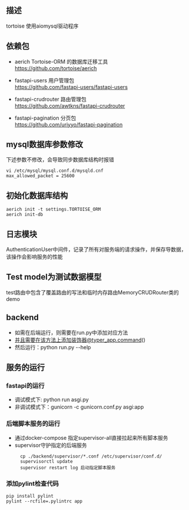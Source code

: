 ## 描述

tortoise 使用aiomysql驱动程序

## 依赖包

* aerich Tortoise-ORM 的数据库迁移工具  
  https://github.com/tortoise/aerich

* fastapi-users 用户管理包   
  https://github.com/fastapi-users/fastapi-users

* fastapi-crudrouter 路由管理包   
  https://github.com/awtkns/fastapi-crudrouter

* fastapi-pagination 分页包   
  https://github.com/uriyyo/fastapi-pagination

## mysql数据库参数修改

下述参数不修改，会导致同步数据库结构时报错

```shell
vi /etc/mysql/mysql.conf.d/mysqld.cnf
max_allowed_packet = 25600
```

## 初始化数据库结构

```shell
aerich init -t settings.TORTOISE_ORM
aerich init-db
```

## 日志模块

AuthenticationUser中间件，记录了所有对服务端的请求操作，并保存导数据，该操作会影响服务的性能

## Test model为测试数据模型

test路由中包含了覆盖路由的写法和临时内存路由MemoryCRUDRouter类的demo

## backend

* 如需在后端运行，则需要在run.py中添加对应方法
* 并且需要在该方法上添加装饰器@typer_app.command()
* 然后运行：python run.py --help

## 服务的运行

### fastapi的运行

* 调试模式下: python run asgi.py
* 非调试模式下：gunicorn -c gunicorn.conf.py asgi:app

### 后端脚本服务的运行

* 通过docker-compose 指定supervisor-all直接拉起来所有脚本服务
* supervisor守护指定的后端服务
  ```shell
    cp ./backend/supervisor/*.conf /etc/supervisor/conf.d/ 
    supervisorctl update 
    supervisor restart log 启动指定脚本服务
  ```


### 添加pylint检查代码
```shell
pip install pylint
pylint --rcfile=.pylintrc app
```